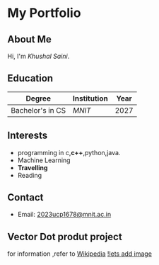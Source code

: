 # My Portfolio

## About Me
Hi, I'm *Khushal Saini*.

## Education
| Degree            | Institution        | Year |
|-------------------|--------------------|------|
| Bachelor's in CS  |      *MNIT*       | 2027 |

## Interests
- programming in c,**c++**,python,java.
- Machine Learning
- **Travelling**
- Reading

## Contact
- Email: 2023ucp1678@mnit.ac.in


## Vector Dot produt project
for information ,refer to [Wikipedia](https://en.wikipedia.org/wiki/Dot_product)
[!lets add image](https://www.google.com/imgres?q=vector%20dot%20product&imgurl=https%3A%2F%2Fmedia5.datahacker.rs%2F2020%2F03%2FPicture1-9.jpg&imgrefurl=https%3A%2F%2Fdatahacker.rs%2Fdot-product-inner-product%2F&docid=9uJh5Y8_fFxlZM&tbnid=mwc6SRBTFrWmqM&vet=12ahUKEwiR9_LVhOiJAxWtRmwGHfCBAVkQM3oECDsQAA..i&w=690&h=544&hcb=2&ved=2ahUKEwiR9_LVhOiJAxWtRmwGHfCBAVkQM3oECDsQAA)
